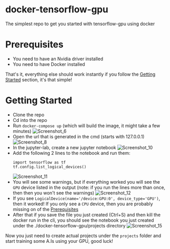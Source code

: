 # docker-tensorflow-gpu
The simplest repo to get you started with tensorflow-gpu using docker

# Prerequisites
* You need to have an Nvidia driver installed
* You need to have Docker installed

That's it, everything else should work instantly if you follow the [Getting Started](https://github.com/galtzi1910/docker-tensorflow-gpu/edit/main/README.md#getting-started) section, it's that simple!

# Getting Started
* Clone the repo
* Cd into the repo
* Run `docker-compose up` (which will build the image, it might take a few minutes)
![Screenshot_6](https://github.com/galtzi1910/docker-tensorflow-gpu/assets/97173358/0ae1dc97-e8b7-4a62-bd5e-ee5785ece72d)
* Open the url that is generated in the cmd (starts with 127.0.0.1)
![Screenshot_8](https://github.com/galtzi1910/docker-tensorflow-gpu/assets/97173358/cd54e1ad-3845-4fb7-8914-7ecab58ad44f)
* In the jupyter-lab, create a new jupyter notebook
![Screenshot_10](https://github.com/galtzi1910/docker-tensorflow-gpu/assets/97173358/706b2fc1-5454-4b1f-8303-2acc1d02d38f) 
* Add the following 2 lines to the notebook and run them:
  ```
  import tensorflow as tf
  tf.config.list_logical_devices()
  ```
  ![Screenshot_11](https://github.com/galtzi1910/docker-tensorflow-gpu/assets/97173358/818a120e-f21e-4cf9-aac8-5d4d9fb24d39)
* You will see some warnings, but if everything worked you will see the `GPU` device listed in the output (note: if you run the lines more than once, then then you won't see the warnings)
![Screenshot_12](https://github.com/galtzi1910/docker-tensorflow-gpu/assets/97173358/fa2bc281-44df-44f8-9257-43d06fa7dac3)
* If you see `LogicalDevice(name='/device:GPU:0', device_type='GPU')`, then it worked! If you only see a `CPU` device, then you are probably missing on of the [Prerequisites](https://github.com/galtzi1910/docker-tensorflow-gpu/edit/main/README.md#prerequisites)
* After that if you save the file you just created (Ctrl+S) and then kill the docker run in the cli, you should see the notebook you just created under the ./docker-tensorflow-gpu/projects directory
![Screenshot_15](https://github.com/galtzi1910/docker-tensorflow-gpu/assets/97173358/85ec3f9e-9cc7-427b-8111-da67ef0fafe3)

Now you just need to create actual projects under the `projects` folder and start training some A.Is using your GPU, good luck!
